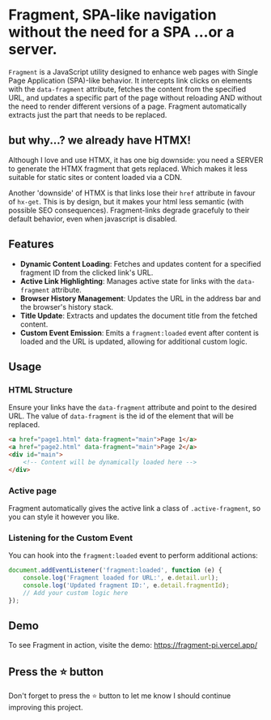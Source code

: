 # Fragment, SPA-like navigation without the need for a SPA ...or a server.

`Fragment` is a JavaScript utility designed to enhance web pages with Single Page Application (SPA)-like behavior. It intercepts link clicks on elements with the `data-fragment` attribute, fetches the content from the specified URL, and updates a specific part of the page without reloading AND without the need to render different versions of a page. Fragment automatically extracts just the part that needs to be replaced.

## but why...? we already have HTMX!

Although I love and use HTMX, it has one big downside: you need a SERVER to generate the HTMX fragment that gets replaced. Which makes it less suitable for static sites or content loaded via a CDN.

Another 'downside' of HTMX is that links lose their `href` attribute in favour of `hx-get`. This is by design, but it makes your html less semantic (with possible SEO consequences). Fragment-links degrade gracefuly to their default behavior, even when javascript is disabled.

## Features

-   **Dynamic Content Loading**: Fetches and updates content for a specified fragment ID from the clicked link's URL.
-   **Active Link Highlighting**: Manages active state for links with the `data-fragment` attribute.
-   **Browser History Management**: Updates the URL in the address bar and the browser's history stack.
-   **Title Update**: Extracts and updates the document title from the fetched content.
-   **Custom Event Emission**: Emits a `fragment:loaded` event after content is loaded and the URL is updated, allowing for additional custom logic.

## Usage

### HTML Structure

Ensure your links have the `data-fragment` attribute and point to the desired URL. The value of `data-fragment` is the id of the element that will be replaced.

```html
<a href="page1.html" data-fragment="main">Page 1</a>
<a href="page2.html" data-fragment="main">Page 2</a>
<div id="main">
    <!-- Content will be dynamically loaded here -->
</div>
```

### Active page

Fragment automatically gives the active link a class of `.active-fragment`, so you can style it however you like.

### Listening for the Custom Event

You can hook into the `fragment:loaded` event to perform additional actions:

```javascript
document.addEventListener('fragment:loaded', function (e) {
    console.log('Fragment loaded for URL:', e.detail.url);
    console.log('Updated fragment ID:', e.detail.fragmentId);
    // Add your custom logic here
});
```

## Demo

To see Fragment in action, visite the demo:
https://fragment-pi.vercel.app/

## Press the :star: button

Don't forget to press the :star: button to let me know I should continue improving this project.
